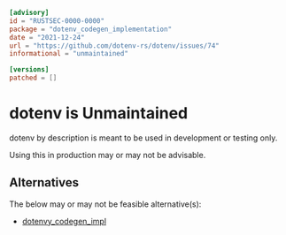 ```toml
[advisory]
id = "RUSTSEC-0000-0000"
package = "dotenv_codegen_implementation"
date = "2021-12-24"
url = "https://github.com/dotenv-rs/dotenv/issues/74"
informational = "unmaintained"

[versions]
patched = []
```

# dotenv is Unmaintained

dotenv by description is meant to be used in development or testing only.

Using this in production may or may not be advisable.

## Alternatives

The below may or may not be feasible alternative(s):
- [dotenvy_codegen_impl](https://crates.io/crates/dotenvy_codegen_impl)
